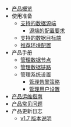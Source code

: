 - [产品概览](intro)
- 使用准备
  - [支持的数据源端](prerequisite/source)
    - [源端的配置要求](prerequisite/source/config)
  - [支持的数据目标端](prerequisite/sink)
  - [推荐环境配置](prerequisite/env)
- 产品手册
  - [管理数据节点](guide/datanode)
  - [管理数据链路](guide/datalink)
  - 管理系统设置
    - [管理告警策略](guide/settings/alert)
    - [管理用户设置](guide/settings/user)
- [产品运维指南](maintenance)
- [产品常见问题](faq)
- 产品更新日志
  - [v1.7 版本说明](changelog/1.7)
